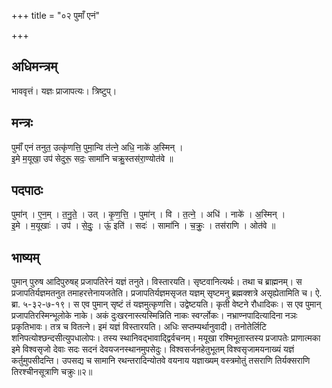 +++
title = "०२ पुमाँ एनं"

+++
## अधिमन्त्रम्
भाववृत्तं। यज्ञः प्राजापत्यः। त्रिष्टुप्।

## मन्त्रः
पुमाँ॑ एनं तनुत॒ उत्कृ॑णत्ति॒ पुमा॒न्वि त॑त्ने॒ अधि॒ नाके॑ अ॒स्मिन् ।  
इ॒मे म॒यूखा॒ उप॑ सेदुरू॒ सदः॒ सामा॑नि चक्रु॒स्तस॑रा॒ण्योत॑वे ॥

## पदपाठः
पुमा॑न् । ए॒न॒म् । त॒नु॒ते॒ । उत् । कृ॒ण॒त्ति॒ । पुमा॑न् । वि । त॒त्ने॒ । अधि॑ । नाके॑ । अ॒स्मिन् ।  
इ॒मे । म॒यूखाः॑ । उप॑ । से॒दुः॒ । ऊं॒ इति॑ । सदः॑ । सामा॑नि । च॒क्रुः॒ । तस॑राणि । ओत॑वे ॥

## भाष्यम्
पुमान् पुरुष आदिपुरुषह् प्रजापतिरेनं यज्ञं तनुते। विस्तारयति। सृष्टवानित्यर्थः। तथा च ब्राह्मनम्। स प्रजापतिर्यज्ञमतनुत तमाहरत्तेनायजतेति। प्रजापतिर्यज्ञमसृजत यज्ञम् सृष्टमनु ब्रह्मक्शत्रे असृह्येतामिति च। ऐ. ब्रा. ५-३२-७-१९। स एव पुमान् सृष्टं तं यज्ञमुत्कृणत्ति। उद्वेष्टयति। कृती वेष्टने रौधादिकः। स एव पुमान् प्रजापतिरस्मिन्भूलोके नाके। अकं दुःखरनास्त्यस्मिन्निति नाकः स्वर्ग्लोकः। नभ्राण्नपादित्यादिना नञः प्रकृतिभावः। तत्र च वितत्ने। इमं यज्ञं विस्तारयति। अधिः सप्तम्यर्थानुवादी। तनोतेर्लिटि शनिपत्योश्छन्दसीत्युपधालोपः। तस्य स्थानिवद्भावाद्द्विर्वचनम्। मयूखा रश्मिभूतास्तस्य प्रजापतेः प्राणात्मका इमे विश्वसृजो देवाः सदः सदनं देवयजनस्थानमुपसेदुः। विश्वसर्जनहेतुभूतम् विश्वसृजामयनाख्यं यज्ञं कर्तुमुपसीदन्ति। उपसद्य च सामानि रथन्तरादिन्योतवे वयनाय यज्ञाख्यम् वस्त्रमोतुं तसराणि तिर्यक्सराणि तिरश्चीनसूत्राणि चक्रुः॥२॥
